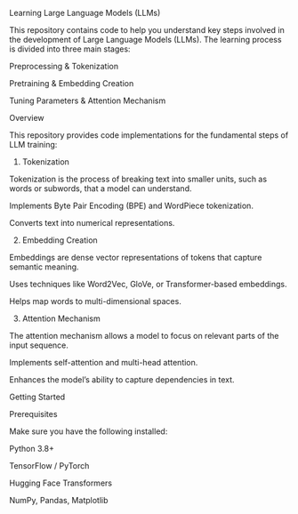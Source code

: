 Learning Large Language Models (LLMs)

This repository contains code to help you understand key steps involved in the development of Large Language Models (LLMs). The learning process is divided into three main stages:

Preprocessing & Tokenization

Pretraining & Embedding Creation

Tuning Parameters & Attention Mechanism

Overview

This repository provides code implementations for the fundamental steps of LLM training:

1. Tokenization

Tokenization is the process of breaking text into smaller units, such as words or subwords, that a model can understand.

Implements Byte Pair Encoding (BPE) and WordPiece tokenization.

Converts text into numerical representations.

2. Embedding Creation

Embeddings are dense vector representations of tokens that capture semantic meaning.

Uses techniques like Word2Vec, GloVe, or Transformer-based embeddings.

Helps map words to multi-dimensional spaces.

3. Attention Mechanism

The attention mechanism allows a model to focus on relevant parts of the input sequence.

Implements self-attention and multi-head attention.

Enhances the model’s ability to capture dependencies in text.

Getting Started

Prerequisites

Make sure you have the following installed:

Python 3.8+

TensorFlow / PyTorch

Hugging Face Transformers

NumPy, Pandas, Matplotlib

